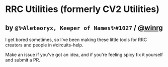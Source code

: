 # RRC Utilities (formerly CV2 Utilities)
## by `@✨Aleteoryx, Keeper of Names✨#1027` /&NewLine;[@winrg](https://rec.net/user/winrg)

I get bored sometimes, so I've been making these little tools for RRC creators and people in #circuits-help.

Make an issue if you've got an idea, and if you're feeling spicy fix it yourself and submit a PR.
